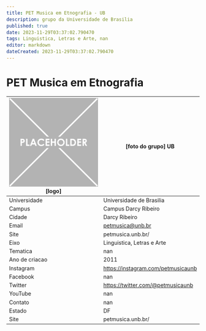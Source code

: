 ```yaml
---
title: PET Musica em Etnografia - UB
description: grupo da Universidade de Brasilia
published: true
date: 2023-11-29T03:37:02.790470
tags: Linguistica, Letras e Arte, nan
editor: markdown
dateCreated: 2023-11-29T03:37:02.790470
---
```


# PET Musica em Etnografia


| ![placeholder.png](/placeholder.png) [logo] | [foto do grupo] UB         |
| ------------------------------------------- | ------------------------------------------------- |
| Universidade                                | Universidade de Brasilia      |
| Campus                                      | Campus Darcy Ribeiro            |
| Cidade                                      | Darcy Ribeiro             |
| Email                                       | petmusica@unb.br             |
| Site                                        | petmusica.unb.br/              |
| Eixo                                        | Linguistica, Letras e Arte              |
| Tematica                                    | nan          |
| Ano de criacao                              | 2011        |
| Instagram                                   | https://instagram.com/petmusicaunb         |
| Facebook                                    | nan          |
| Twitter                                     | https://twitter.com/@petmusicaunb           |
| YouTube                                     | nan           |
| Contato                                     | nan         |
| Estado                                      |  DF            |
| Site                                        | petmusica.unb.br/ |

